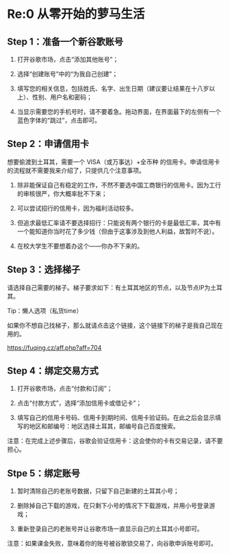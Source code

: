 # Re:0 从零开始的萝马生活

## Step 1：准备一个新谷歌账号
1.	打开谷歌市场，点击“添加其他账号”；

2.	选择“创建账号”中的“为我自己创建”；

3.	填写您的相关信息，包括姓氏、名字、出生日期（建议要让结果在十八岁以上）、性别、用户名和密码；

4.	当显示需要您的手机号时，请不要着急。拖动界面，在界面最下的左侧有一个蓝色字体的“跳过”，点击即可。

## Step 2：申请信用卡
想要偷渡到土耳其，需要一个 VISA（或万事达）+全币种 的信用卡。申请信用卡的流程就不需要我来介绍了，只提供几个注意事项。

1.	除非能保证自己有稳定的工作，不然不要选中国工商银行的信用卡。因为工行的审核很严，你大概率批不下来；

2.	可以尝试招行的信用卡，因为福利活动较多。

3.	但追求最低汇率请不要选择招行：只能说有两个银行的卡是最低汇率，其中有一个能知道你当时花了多少钱（但由于这事涉及到他人利益，故暂时不说）。

4.	在校大学生不要想着办这个——你办不下来的。

## Step 3：选择梯子
请选择自己需要的梯子。梯子要求如下：有土耳其地区的节点，以及节点IP为土耳其。

Tip：懒人选项（私货time）

如果你不想自己找梯子，那么就请点击这个链接，这个链接下的梯子是我自己现在用的。

https://fuqing.cz/aff.php?aff=704

## Step 4：绑定交易方式
1.	打开谷歌市场，点击“付款和订阅”；

2.	点击“付款方式”，选择“添加信用卡或借记卡”；

3.	填写自己的信用卡号码、信用卡到期时间、信用卡验证码。在此之后会显示填写的地区和邮编号：地区选择土耳其，邮编号自己百度搜索。

注意：在完成上述步骤后，谷歌会验证信用卡：这会使你的卡有交易记录，请不要担心。

## Stpe 5：绑定账号
1.	暂时清除自己的老账号数据，只留下自己新建的土耳其小号；

2.	删除掉自己下载的游戏，在只剩下小号的情况下下载游戏，并用小号登录游戏；

3.	重新登录自己的老账号并让谷歌市场一直显示自己的土耳其小号即可。

注意：如果课金失败，意味着你的账号被谷歌锁交易了，向谷歌申诉账号即可。
